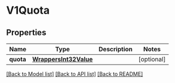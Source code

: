 # V1Quota

## Properties
Name | Type | Description | Notes
------------ | ------------- | ------------- | -------------
**quota** | [**WrappersInt32Value**](WrappersInt32Value.md) |  | [optional] 

[[Back to Model list]](../README.md#documentation-for-models) [[Back to API list]](../README.md#documentation-for-api-endpoints) [[Back to README]](../README.md)


